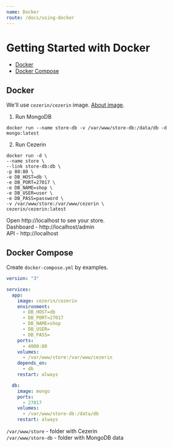 ```yaml
---
name: Docker
route: /docs/using-docker
---
```


# Getting Started with Docker

- [Docker](#docker)
- [Docker Compose](#docker-compose)

## Docker

We'll use `cezerin/cezerin` image. [About image](https://github.com/cezerin/docker-cezerin).

1. Run MongoDB

```shell
docker run --name store-db -v /var/www/store-db:/data/db -d mongo:latest
```

2. Run Cezerin

```shell
docker run -d \
--name store \
--link store-db:db \
-p 80:80 \
-e DB_HOST=db \
-e DB_PORT=27017 \
-e DB_NAME=shop \
-e DB_USER=user \
-e DB_PASS=password \
-v /var/www/store:/var/www/cezerin \
cezerin/cezerin:latest
```

Open http://localhost to see your store.  
Dashboard - http://localhost/admin  
API - http://localhost

## Docker Compose

Create `docker-compose.yml` by examples.

```yml
version: "3"

services:
  app:
    image: cezerin/cezerin
    environment:
      - DB_HOST=db
      - DB_PORT=27017
      - DB_NAME=shop
      - DB_USER=
      - DB_PASS=
    ports:
      - 4000:80
    volumes:
      - /var/www/store:/var/www/cezerin
    depends_on:
      - db
    restart: always

  db:
    image: mongo
    ports:
      - 27017
    volumes:
      - /var/www/store-db:/data/db
    restart: always
```

`/var/www/store` - folder with Cezerin  
`/var/www/store-db` - folder with MongoDB data
